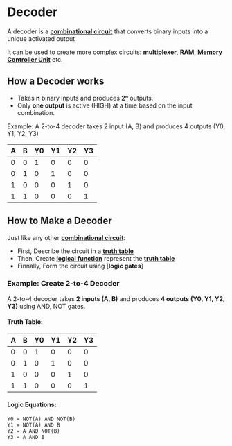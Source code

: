 # Decoder

A decoder is a **[combinational circuit]** that converts binary inputs into a unique activated output

It can be used to create more complex circuits: **[multiplexer]**, **[RAM]**, **[Memory Controller Unit]** etc.

## How a Decoder works
- Takes **n** binary inputs and produces **2ⁿ** outputs.
- Only **one output** is active (HIGH) at a time based on the input combination.

Example: A 2-to-4 decoder takes 2 input (A, B) and produces 4 outputs (Y0, Y1, Y2, Y3)

| A | B | Y0 | Y1 | Y2 | Y3 |
|---|---|----|----|----|----|
| 0 | 0 |  1 |  0 |  0 |  0 |
| 0 | 1 |  0 |  1 |  0 |  0 |
| 1 | 0 |  0 |  0 |  1 |  0 |
| 1 | 1 |  0 |  0 |  0 |  1 |

## How to Make a Decoder

Just like any other **[combinational circuit]**:
- First, Describe the circuit in a **[truth table]**
- Then, Create **[logical function]** represent the **[truth table]**
- Finnally, Form the circuit using [**logic gates**]

### Example: Create 2-to-4 Decoder

A 2-to-4 decoder takes **2 inputs (A, B)** and produces **4 outputs (Y0, Y1, Y2, Y3)** using AND, NOT gates.

#### Truth Table:

| A | B | Y0 | Y1 | Y2 | Y3 |
|---|---|----|----|----|----|
| 0 | 0 |  1 |  0 |  0 |  0 |
| 0 | 1 |  0 |  1 |  0 |  0 |
| 1 | 0 |  0 |  0 |  1 |  0 |
| 1 | 1 |  0 |  0 |  0 |  1 |

#### Logic Equations:
```
Y0 = NOT(A) AND NOT(B)
Y1 = NOT(A) AND B
Y2 = A AND NOT(B)
Y3 = A AND B
```

[multiplexer]: ./Multiplexer
[RAM]: ../../Memory/Memory
[Memory Controller Unit]: ./MemoryController
[combinational circuit]: ./Circuit
[logic gates]: ./LogicGate
[logical function]: ../../../../../Math/BooleanAlgebra/BooleanAlgebra
[truth table]: ../../../../../Math/BooleanAlgebra/BooleanAlgebra

